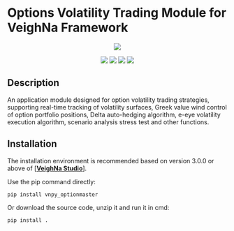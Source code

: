 # Options Volatility Trading Module for VeighNa Framework

<p align="center">
  <img src ="https://vnpy.oss-cn-shanghai.aliyuncs.com/vnpy-logo.png"/>
</p>

<p align="center">
    <img src ="https://img.shields.io/badge/version-1.0.7-blueviolet.svg"/>
    <img src ="https://img.shields.io/badge/platform-windows|linux|macos-yellow.svg"/>
    <img src ="https://img.shields.io/badge/python-3.7|3.8|3.9|3.10-blue.svg" />
    <img src ="https://img.shields.io/github/license/vnpy/vnpy.svg?color=orange"/>
</p>

## Description

An application module designed for option volatility trading strategies, supporting real-time tracking of volatility surfaces, Greek value wind control of option portfolio positions, Delta auto-hedging algorithm, e-eye volatility execution algorithm, scenario analysis stress test and other functions.

## Installation

The installation environment is recommended based on version 3.0.0 or above of [[**VeighNa Studio**](https://edarchimbaud.com/veighna-website)].

Use the pip command directly:

```bash
pip install vnpy_optionmaster
```


Or download the source code, unzip it and run it in cmd:

```bash
pip install .
```
